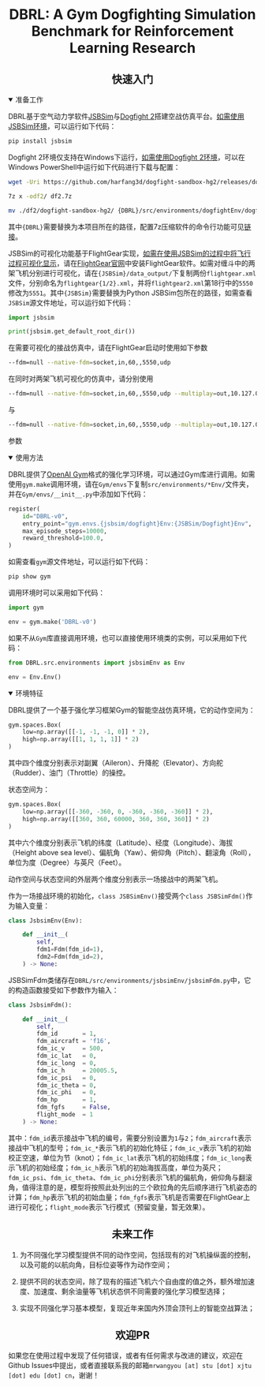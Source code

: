<div align="center">
  <h1>DBRL: A Gym <b>D</b>ogfighting Simulation <b>B</b>enchmark for <b>R</b>einforcement <b>L</b>earning Research</h1>

</div>


## <div align="center">快速入门</div>

<details open>
<summary>准备工作</summary>

DBRL基于空气动力学软件<a href="http://jsbsim.sourceforge.net/">JSBSim</a>与<a href="https://github.com/harfang3d/dogfight-sandbox-hg2">Dogfight 2</a>搭建空战仿真平台。<u>如需使用JSBSim环境</u>，可以运行如下代码：

```bash
pip install jsbsim
```

Dogfight 2环境仅支持在Windows下运行，<u>如需使用Dogfight 2环境</u>，可以在Windows PowerShell中运行如下代码进行下载与配置：

```bash
wget -Uri https://github.com/harfang3d/dogfight-sandbox-hg2/releases/download/1.0.2/dogfight-sandbox-hg2-win64.7z -OutFile "df2.7z"

7z x -odf2/ df2.7z

mv ./df2/dogfight-sandbox-hg2/ {DBRL}/src/environments/dogfightEnv/dogfight_sandbox_hg2/
```
其中`{DBRL}`需要替换为本项目所在的路径，配置7z压缩软件的命令行功能可见[链接](https://www.cnblogs.com/conorblog/p/14543286.html)。


JSBSim的可视化功能基于FlightGear实现，<u>如需在使用JSBSim的过程中将飞行过程可视化显示</u>，请在<a href="https://www.flightgear.org/">FlightGear官网</a>中安装FlightGear软件。如需对缠斗中的两架飞机分别进行可视化，请在`{JSBSim}/data_output/`下复制两份`flightgear.xml`文件，分别命名为`flightgear{1/2}.xml`，并将`flightgear2.xml`第18行中的`5550`修改为`5551`。其中`{JSBSim}`需要替换为Python JSBSim包所在的路径，如需查看`JSBSim`源文件地址，可以运行如下代码：

```python
import jsbsim

print(jsbsim.get_default_root_dir())
```

在需要可视化的接战仿真中，请在FlightGear启动时使用如下参数

```bash
--fdm=null --native-fdm=socket,in,60,,5550,udp
```

在同时对两架飞机可视化的仿真中，请分别使用
```bash
--fdm=null --native-fdm=socket,in,60,,5550,udp --multiplay=out,10.127.0.0.1,5000 --multiplay=in,10.127.0.0.1,5001 --callsign=Test1
```
与
```bash
--fdm=null --native-fdm=socket,in,60,,5550,udp --multiplay=out,10.127.0.0.1,5001 --multiplay=in,10.127.0.0.1,5000 --callsign=Test2
```
参数

</details>


<details open>
<summary>使用方法</summary>

DBRL提供了<a href="https://github.com/openai/gym">OpenAI Gym</a>格式的强化学习环境，可以通过Gym库进行调用。如需使用`gym.make`调用环境，请在`Gym/envs`下复制`src/environments/*Env/`文件夹，并在`Gym/envs/__init__.py`中添加如下代码：

```python
register(
    id="DBRL-v0",
    entry_point="gym.envs.{jsbsim/dogfight}Env:{JSBSim/Dogfight}Env",
    max_episode_steps=10000,
    reward_threshold=100.0,
)
```

如需查看`gym`源文件地址，可以运行如下代码：

```bash
pip show gym
```

调用环境时可以采用如下代码：

```python
import gym

env = gym.make('DBRL-v0')
```

如果不从`Gym`库直接调用环境，也可以直接使用环境类的实例，可以采用如下代码：

```python
from DBRL.src.environments import jsbsimEnv as Env

env = Env.Env()
```

</details>


<details open>
<summary>环境特征</summary>

DBRL提供了一个基于强化学习框架Gym的智能空战仿真环境，它的动作空间为：

```python
gym.spaces.Box(
    low=np.array([[-1, -1, -1, 0]] * 2),
    high=np.array([[1, 1, 1, 1]] * 2)
)
```
其中四个维度分别表示对副翼（Aileron）、升降舵（Elevator）、方向舵（Rudder）、油门（Throttle）的操控。

状态空间为：

```python
gym.spaces.Box(
    low=np.array([[-360, -360, 0, -360, -360, -360]] * 2),
    high=np.array([[360, 360, 60000, 360, 360, 360]] * 2)
)
```
其中六个维度分别表示飞机的纬度（Latitude）、经度（Longitude）、海拔（Height above sea level）、偏航角（Yaw）、俯仰角（Pitch）、翻滚角（Roll），单位为度（Degree）与英尺（Feet）。

动作空间与状态空间的外层两个维度分别表示一场接战中的两架飞机。

作为一场接战环境的初始化，`class JSBSimEnv()`接受两个`class JSBSimFdm()`作为输入变量：

```python
class JsbsimEnv(Env):

    def __init__(
        self,
        fdm1=Fdm(fdm_id=1),
        fdm2=Fdm(fdm_id=2),
    ) -> None:
```

JSBSimFdm类储存在`DBRL/src/environments/jsbsimEnv/jsbsimFdm.py`中，它的构造函数接受如下参数作为输入：

```python
class JsbsimFdm():

    def __init__(
        self,
        fdm_id       = 1,
        fdm_aircraft = 'f16',
        fdm_ic_v     = 500,
        fdm_ic_lat   = 0,
        fdm_ic_long  = 0,
        fdm_ic_h     = 20005.5,
        fdm_ic_psi   = 0,
        fdm_ic_theta = 0,
        fdm_ic_phi   = 0,
        fdm_hp       = 1,
        fdm_fgfs     = False,
        flight_mode  = 1
    ) -> None:
```
其中：`fdm_id`表示接战中飞机的编号，需要分别设置为`1`与`2`；`fdm_aircraft`表示接战中飞机的型号；`fdm_ic_*`表示飞机的初始化特征；`fdm_ic_v`表示飞机的初始校正空速，单位为节（knot）；`fdm_ic_lat`表示飞机的初始纬度；`fdm_ic_long`表示飞机的初始经度；`fdm_ic_h`表示飞机的初始海拔高度，单位为英尺；`fdm_ic_psi`、`fdm_ic_theta`、`fdm_ic_phi`分别表示飞机的偏航角，俯仰角与翻滚角，值得注意的是，模型将按照此处列出的三个欧拉角的先后顺序进行飞机姿态的计算；`fdm_hp`表示飞机的初始血量；`fdm_fgfs`表示飞机是否需要在FlightGear上进行可视化；`flight_mode`表示飞行模式（预留变量，暂无效果）。

</details>


## <div align="center">未来工作</div>

1. 为不同强化学习模型提供不同的动作空间，包括现有的对飞机操纵面的控制，以及可能的以航向角，目标位姿等作为动作空间；

2. 提供不同的状态空间，除了现有的描述飞机六个自由度的值之外，额外增加速度、加速度、剩余油量等飞机状态供不同需要的强化学习模型选择；

3. 实现不同强化学习基本模型，复现近年来国内外顶会顶刊上的智能空战算法；


## <div align="center">欢迎PR</div>

如果您在使用过程中发现了任何错误，或者有任何需求与改进的建议，欢迎在Github Issues中提出，或者直接联系我的邮箱`mrwangyou [at] stu [dot] xjtu [dot] edu [dot] cn`，谢谢！
